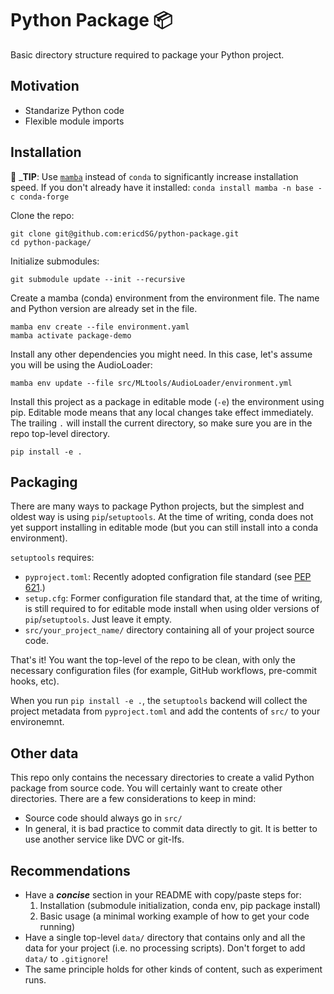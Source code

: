 # Python Package :package:

Basic directory structure required to package your Python project.

## Motivation

- Standarize Python code
- Flexible module imports

## Installation

:rocket: _**TIP**: Use [`mamba`](https://github.com/mamba-org/mamba) instead
of `conda` to significantly increase installation speed. If you don't already
have it installed: `conda install mamba -n base -c conda-forge`

Clone the repo:

```
git clone git@github.com:ericdSG/python-package.git
cd python-package/
```

Initialize submodules:

```
git submodule update --init --recursive
```

Create a mamba (conda) environment from the environment file. The name and
Python version are already set in the file.

```
mamba env create --file environment.yaml
mamba activate package-demo
```

Install any other dependencies you might need. In this case, let's assume
you will be using the AudioLoader:

```
mamba env update --file src/MLtools/AudioLoader/environment.yml
```

Install this project as a package in editable mode (`-e`) the environment using
pip. Editable mode means that any local changes take effect immediately. The
trailing `.` will install the current directory, so make sure you are in the
repo top-level directory.

```
pip install -e .
```

## Packaging

There are many ways to package Python projects, but the simplest and oldest way
is using `pip`/`setuptools`. At the time of writing, conda does not yet support
installing in editable mode (but you can still install into a conda
environment).

`setuptools` requires:
- `pyproject.toml`: Recently adopted configration file standard (see 
[PEP 621](https://peps.python.org/pep-0621/).)
- `setup.cfg`: Former configuration file standard that, at the time of writing,
is still required to for editable mode install when using older versions of
`pip`/`setuptools`. Just leave it empty.
- `src/your_project_name/` directory containing all of your project source
code.

That's it! You want the top-level of the repo to be clean, with only the
necessary configuration files (for example, GitHub workflows, pre-commit hooks,
etc).

When you run `pip install -e .`, the `setuptools` backend will collect the
project metadata from `pyproject.toml` and add the contents of `src/` to your
environemnt.

## Other data

This repo only contains the necessary directories to create a valid Python
package from source code. You will certainly want to create other directories.
There are a few considerations to keep in mind:

- Source code should always go in `src/`
- In general, it is bad practice to commit data directly to git. It is better
to use another service like DVC or git-lfs.

## Recommendations

- Have a _**concise**_ section in your README with copy/paste steps for:
  1. Installation (submodule initialization, conda env, pip package install)
  2. Basic usage (a minimal working example of how to get your code running)
- Have a single top-level `data/` directory that contains only and all the data
for your project (i.e. no processing scripts). Don't forget to add `data/` to
`.gitignore`!
- The same principle holds for other kinds of content, such as experiment runs.
